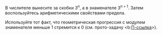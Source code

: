 В числителе вынесите за скобки $3^n$, а в знаменателе $3^{n+1}$. Затем воспользуйтесь арифметическими свойствами предела.

Используйте тот факт, что геометрическая прогрессия с модулем знаменателя меньше $1$ стремится к $0$ (см. прото-задачу <b:[П-ссылка](advanced/proto/sequence-lim/geometric-progression)>).